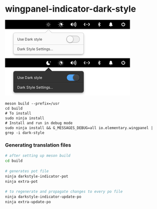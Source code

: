 # wingpanel-indicator-dark-style

![Screenshot](data/screenshot.png?raw=true)
![Screenshot-dark](data/screenshot-dark.png?raw=true)



```shell
meson build --prefix=/usr
cd build
# To install
sudo ninja install
# Install and run in debug mode
sudo ninja install && G_MESSAGES_DEBUG=all io.elementary.wingpanel | grep -i dark-style
```

### Generating translation files

```bash
# after setting up meson build
cd build

# generates pot file
ninja darkstyle-indicator-pot
ninja extra-pot

# to regenerate and propagate changes to every po file
ninja darkstyle-indicator-update-po
ninja extra-update-po
```
